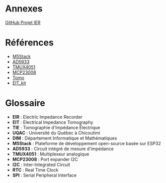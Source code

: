 # Annexes
[GitHub Projet IER](https://github.com/tvannier1/IER_Project_tvannier.git)
# Références

- [M5Stack](https://docs.m5stack.com/)
- [AD5933](https://www.analog.com/media/en/technical-documentation/data-sheets/ad5933.pdf)
- [TMUX4051](https://www.ti.com/lit/ds/symlink/tmux4051.pdf?ts=1712103773180)
- [MCP23008](https://ww1.microchip.com/downloads/en/DeviceDoc/21919e.pdf)
- [Tomo](https://yangzhang.dev/research/Tomo/Tomo.pdf)
- [EIT_kit](https://hcie.csail.mit.edu/research/eit-kit/eit-kit.html)
# Glossaire

- **EIR** : Electric Impedance Recorder
- **EIT** : Electrical Impedance Tomography
- **TIE** : Tomographie d'Impédance Électrique
- **UQAC** : Université du Québec à Chicoutimi
- **DIM** : Département Informatique et Mathématiques
- **M5Stack** : Plateforme de développement open-source basée sur ESP32
- **AD5933** : Circuit intégré de mesure d'impédance
- **TMUX4051** : Multiplexeur analogique
- **MCP23008** : Port expander I2C
- **I2C** : Inter-Integrated Circuit
- **RTC** : Real Time Clock
- **SPI** : Serial Peripheral Interface
